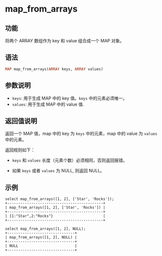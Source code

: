 # map_from_arrays

## 功能

将两个 ARRAY 数组作为 key 和 value 组合成一个 MAP 对象。

## 语法

```Haskell
MAP map_from_arrays(ARRAY keys, ARRAY values)
```

## 参数说明

- `keys`: 用于生成 MAP 中的 key 值。`keys` 中的元素必须唯一。
- `values`: 用于生成 MAP 中的 value 值.

## 返回值说明

返回一个 MAP 值，map 中的 key 为 `keys` 中的元素，map 中的 value 为 `values` 中的元素。

返回规则如下：

- `keys` 和 `values` 长度（元素个数）必须相同，否则返回报错。

- 如果 `keys` 或者 `values` 为 NULL, 则返回 NULL。

## 示例

```Plaintext
select map_from_arrays([1, 2], ['Star', 'Rocks']);
+--------------------------------------------+
| map_from_arrays([1, 2], ['Star', 'Rocks']) |
+--------------------------------------------+
| {1:"Star",2:"Rocks"}                       |
+--------------------------------------------+
```

```Plaintext
select map_from_arrays([1, 2], NULL);
+-------------------------------+
| map_from_arrays([1, 2], NULL) |
+-------------------------------+
| NULL                          |
+-------------------------------+
```
